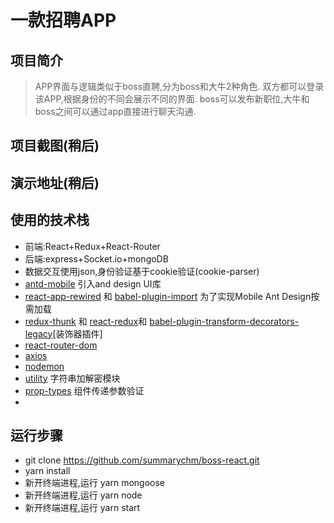 # 一款招聘APP

## 项目简介
> APP界面与逻辑类似于boss直聘,分为boss和大牛2种角色.
> 双方都可以登录该APP,根据身份的不同会展示不同的界面.
> boss可以发布新职位,大牛和boss之间可以通过app直接进行聊天沟通.

## 项目截图(稍后)

## 演示地址(稍后)

## 使用的技术栈
* 前端:React+Redux+React-Router
* 后端:express+Socket.io+mongoDB
* 数据交互使用json,身份验证基于cookie验证(cookie-parser)
* [antd-mobile](https://github.com/ant-design/ant-design-mobile/) 引入and design UI库
* [react-app-rewired](https://github.com/timarney/react-app-rewired) 和 [babel-plugin-import](https://github.com/ant-design/babel-plugin-import) 为了实现Mobile Ant Design按需加载
* [redux-thunk](https://github.com/gaearon/redux-thunk) 和 [react-redux](https://github.com/reactjs/react-redux)和 [babel-plugin-transform-decorators-legacy](https://github.com/loganfsmyth/babel-plugin-transform-decorators-legacy)[装饰器插件]
* [react-router-dom](https://github.com/ReactTraining/react-router/)
* [axios](https://github.com/axios/axios)
* [nodemon](https://github.com/remy/nodemon)
* [utility](https://github.com/node-modules/utility) 字符串加解密模块
* [prop-types](https://github.com/facebook/prop-types) 组件传递参数验证
* []()


## 运行步骤
* git clone https://github.com/summarychm/boss-react.git
* yarn install
* 新开终端进程,运行 yarn mongoose
* 新开终端进程,运行 yarn node
* 新开终端进程,运行 yarn start
